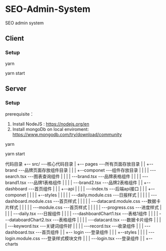 # SEO-Admin-System

SEO admin system

## Client

### Setup

yarn

yarn start

## Server

### Setup

prerequisite：

1. Install NodeJS : https://nodejs.org/en
2. Install mongoDb on local enviroment: https://www.mongodb.com/try/download/community

yarn

yarn start



代码目录
+-- src/                               ---核心代码目录
|   +-- pages                          ---所有页面存放目录
|   |	+-- brand                      ---品牌页面存放组件目录
|   |   |	+--componet				   ---组件存放目录
|	|	| 	|	---search.tsx		   ---图表查询组件
|	|	| 	|	---brand.tsx		   ---品牌表格组件
|	|	| 	|	---brand1.tsx		   ---品牌1表格组件
|	|	| 	|	---brand2.tsx          ---品牌2表格组件
|   |   +-- dashboard                  ---首页组件
|   |   |   +--api
|	|	|	|	---index.ts			   ---后端api接口
|	|	|	+--componet
| 	|	|	|	+--styles
|	|	|	|	|	---daily.module.css		---日报样式
|	|	|	|	|	---dashboard.module.css	---首页样式
|	|	|	|	|	---datacard.module.css	---数据卡片样式
|	|	|	|	|	---module.css			---首页样式
|	|	|	|	|	---progress.css			---进度样式
|	|	|	|	---daily.tsx				---日报组件
|	|	|	|	---dashboardChart1.tsx		---表格1组件
|	|	|	|	---databoardChart2.tsx		---表格组件
|	|	|	|	---datacard.tsx				---数据卡片组件
|	|	|	|	---keyword.tsx				---关键词组件好
|	|	|	|	---record.tsx				---收录组件
|	|	|	---dashboard.tsx				---首页组件
|   |   +-- login  				       ---登录组件
|	|	|	+--styles
| 	| 	| 	|	---login.module.css    ---登录样式模块文件
|	|	|	---login.tsx			   ---登录组件
|   |    +-- charts  
